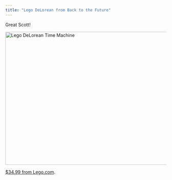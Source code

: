 ```yaml
---
title: "Lego DeLorean from Back to the Future"
---
```

<p>Great Scott!</p>
<p><img src="https://chrisenns.com/wp-content/uploads/2013/08/Screen-Shot-2013-08-01-at-8.20.15-AM-600x416.png" alt="Lego DeLorean Time Machine" width="600" height="416" class="aligncenter size-large wp-image-21567" /></p>
<p><a href="http://shop.lego.com/en-US/The-DeLorean-time-machine-21103">$34.99 from Lego.com</a>.</p>
